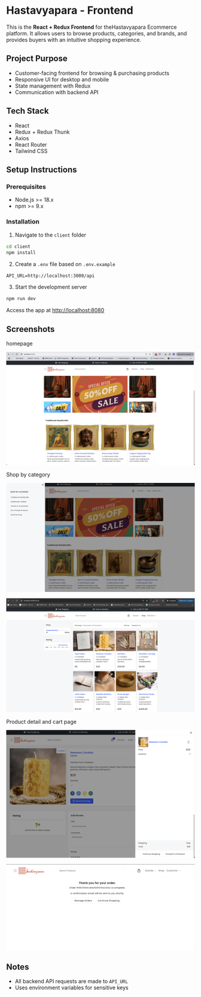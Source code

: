 # Hastavyapara - Frontend

This is the **React + Redux Frontend** for theHastavyapara Ecommerce platform.
It allows users to browse products, categories, and brands, and provides buyers with an intuitive shopping experience.

## Project Purpose

- Customer-facing frontend for browsing & purchasing products
- Responsive UI for desktop and mobile
- State management with Redux
- Communication with backend API

## Tech Stack

- React
- Redux + Redux Thunk
- Axios
- React Router
- Tailwind CSS

## Setup Instructions

### Prerequisites

- Node.js >= 18.x
- npm >= 9.x

### Installation

1. Navigate to the `client` folder

```bash
cd client
npm install
```

2. Create a `.env` file based on `.env.example`

```env
API_URL=http://localhost:3000/api
```

3. Start the development server

```bash
npm run dev
```

Access the app at [http://localhost:8080](http://localhost:3000)

## Screenshots

homepage

![1747020432932](image/README/1747020432932.png)

Shop by category

![1747020469966](image/README/1747020469966.png)

![1747020505722](image/README/1747020505722.png)

Product detail and cart page

![1747020593705](image/README/1747020593705.png)

![1747020667565](image/README/1747020667565.png)

## Notes

- All backend API requests are made to `API_URL`
- Uses environment variables for sensitive keys
